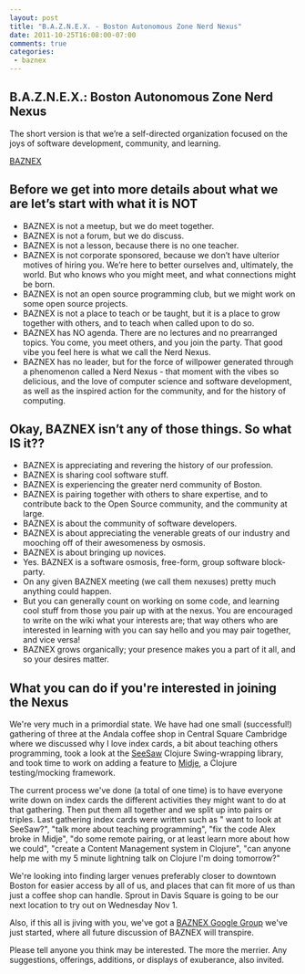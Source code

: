 ```yaml
---
layout: post
title: "B.A.Z.N.E.X. - Boston Autonomous Zone Nerd Nexus"
date: 2011-10-25T16:08:00-07:00
comments: true
categories:
 - baznex
---
```


## B.A.Z.N.E.X.: Boston Autonomous Zone Nerd Nexus

The short version is that we’re a self-directed organization focused on the joys of software development, community, and learning.

[BAZNEX](http://baznex.herokuapp.com/)

## Before we get into more details about what we are let’s start with what it is NOT

*   BAZNEX is not a meetup, but we do meet together. 
*   BAZNEX is not a forum, but we do discuss.
*   BAZNEX is not a lesson, because there is no one teacher.
*   BAZNEX  is not corporate sponsored, because we don’t have ulterior motives of  hiring you. We’re here to better ourselves and, ultimately, the world.  But who knows who you might meet, and what connections might be born.
*   BAZNEX is not an open source programming club, but we might work on some open source projects.
*   BAZNEX  is not a place to teach or be taught, but it is a place to grow  together with others, and to teach when called upon to do so.
*   BAZNEX  has NO agenda. There are no lectures and no prearranged topics. You  come, you meet others, and you join the party. That good vibe you feel  here is what we call the Nerd Nexus.
*   BAZNEX has no leader, but for the force of willpower generated through a phenomenon called a Nerd Nexus  - that moment with the vibes so delicious, and the love of computer  science and software development, as well as the inspired action for the  community, and for the history of computing. 

## Okay, BAZNEX isn’t any of those things. So what IS it??

*   BAZNEX is appreciating and revering the history of our profession.
*   BAZNEX is sharing cool software stuff.
*   BAZNEX is experiencing the greater nerd community of Boston.
*   BAZNEX  is pairing together with others to share expertise, and to contribute  back to the Open Source community, and the community at large.
*   BAZNEX is about the community of software developers.
*   BAZNEX is about appreciating the venerable greats of our industry and mooching off of their awesomeness by osmosis.
*   BAZNEX is about bringing up novices.
*   Yes. BAZNEX is a software osmosis, free-form, group software block-party.
*   On any given BAZNEX meeting (we call them nexuses) pretty much anything could happen.
*   But  you can generally count on working on some code, and learning cool  stuff from those you pair up with at the nexus. You are encouraged to  write on the wiki what your interests are; that way others who are  interested in learning with you can say hello and you may pair together,  and vice versa! 
*   BAZNEX grows organically; your presence makes you a part of it all, and so your desires matter. 

## What you can do if you're interested in joining the Nexus
 
We're very much in a primordial state. We have had one small (successful!) gathering of three at the Andala coffee shop in Central Square Cambridge where we discussed why I love index cards, a bit about teaching others programming, took a look at the [SeeSaw](https://github.com/daveray/seesaw) Clojure Swing-wrapping library, and took time to work on adding a feature to [Midje](https://github.com/marick/Midje), a Clojure testing/mocking framework.

The current process we've done (a total of one time) is to have everyone write down on index cards the different activities they might want to do at that gathering. Then put them all together and we split up into pairs or triples. Last gathering index cards were written such as " want to look at SeeSaw?", "talk more about teaching programming", "fix the code Alex broke in Midje", "do some remote pairing, or at least learn more about how we could", "create a Content Management system in Clojure", "can anyone help me with my 5 minute lightning talk on Clojure I'm doing tomorrow?"

We're looking into finding larger venues preferably closer to downtown Boston for easier access by all of us, and places that can fit more of us than just a coffee shop can handle. Sprout in Davis Square is going to be our next location to try out on Wednesday Nov 1. 

Also, if this all is jiving with you, we've got a [BAZNEX Google Group](http://groups.google.com/group/baznex) we've just started, where all future discussion of BAZNEX will transpire.

Please tell anyone you think may be interested. The more the merrier. Any suggestions, offerings, additions, or displays of exuberance, also invited.
